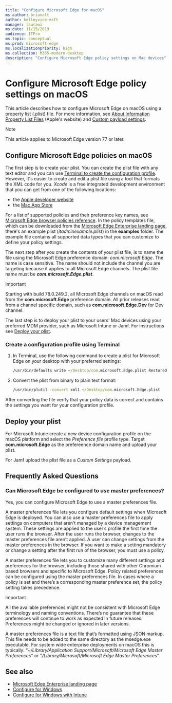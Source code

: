 ```yaml
---
title: "Configure Microsoft Edge for macOS"
ms.author: brianalt
author: kelleyvice-msft
manager: laurawi
ms.date: 11/15/2019
audience: ITPro
ms.topic: conceptual
ms.prod: microsoft-edge
ms.localizationpriority: high
ms.collection: M365-modern-desktop
description: "Configure Microsoft Edge policy settings on Mac devices"
---
```


# Configure Microsoft Edge policy settings on macOS
This article describes how to configure Microsoft Edge on macOS using a property list (.plist) file. For more information, see [About Information Property List Files](https://developer.apple.com/library/archive/documentation/General/Reference/InfoPlistKeyReference/Articles/AboutInformationPropertyListFiles.html) (Apple's website) and [Custom payload settings](https://support.apple.com/guide/mdm/custom-mdm9abbdbe7/1/web/1).

> [!NOTE]
> This article applies to Microsoft Edge version 77 or later.

## Configure Microsoft Edge policies on macOS

The first step is to create your plist. You can create the plist file with any text editor and you can use [Terminal to create the configuration profile](Create_a_configuration_profile_using_Terminal). However, it's easier to create and edit a plist file using a tool that formats the XML code for you. *Xcode* is a free integrated development environment that you can get from one of the following locations:

- the [Apple developer website](https://developer.apple.com/xcode/)
- the [Mac App Store](https://apps.apple.com/app/xcode/id497799835?mt=12)

For a list of supported policies and their preference key names, see [Microsoft Edge browser policies reference](microsoft-edge-policies.md). In the policy templates file, which can be downloaded from the [Microsoft Edge Enterprise landing page](https://aka.ms/EdgeEnterprise), there's an example plist (*itadminexample.plist*) in the **examples** folder. The example file contains all supported data types that you can customize to define your policy settings. 

The next step after you create the contents of your plist file, is to name the file using the Microsoft Edge preference domain: *com.microsoft.Edge*. The name is case sensitive. The name should not include the channel you are targeting because it applies to all Microsoft Edge channels. The plist file name must be **_com.microsoft.Edge.plist_**. 

> [!IMPORTANT]
> Starting with build 78.0.249.2, all Microsoft Edge channels on macOS read from the **com.microsoft.Edge** preference domain. All prior releases read from a channel specific domain, such as **com.microsoft.Edge.Dev** for Dev channel.

The last step is to deploy your plist to your users' Mac devices using your preferred MDM provider, such as Microsoft Intune or Jamf. For instructions see [Deploy your plist](Deploy-your-plist).

### Create a configuration profile using Terminal
1. In Terminal, use the following command to create a plist for Microsoft Edge on your desktop with your preferred settings:

   ```cmd
   /usr/bin/defaults write ~/Desktop/com.microsoft.Edge.plist RestoreOnStartup -int 1
   ```

2. Convert the plist from binary to plain text format:

   ```cmd
   /usr/bin/plutil -convert xml1 ~/Desktop/com.microsoft.Edge.plist
   ```
After converting the file verify that your policy data is correct and contains the settings you want for your configuration profile.

## Deploy your plist
For Microsoft Intune create a new device configuration profile on the macOS platform and select the *Preference file* profile type. Target **com.microsoft.Edge** as the prefereence domain name and upload your plist.

For Jamf upload the plist file as a *Custom Settings* payload.

## Frequently Asked Questions

### Can Microsoft Edge be configured to use master preferences?

Yes, you can configure Microsoft Edge to use a master preferences file.

 A master preferences file lets you configure default settings when Microsoft Edge is deployed. You can also use a master preferences file to apply settings on computers that aren't managed by a device management system. These settings are applied to the user’s profile the first time the user runs the browser. After the user runs the browser, changes to the master preferences file aren’t applied. A user can change settings from the master preferences in the browser. If you want to make a setting mandatory or change a setting after the first run of the browser, you must use a policy.

A master preferences file lets you to customize many different settings and preferences for the browser, including those shared with other Chromium based browsers and specific to Microsoft Edge.  Policy related preferences can be configured using the master preferences file. In cases where a policy is set and there’s a corresponding master preference set, the policy setting takes precedence.

> [!IMPORTANT]
> All the available preferences might not be consistent with Microsoft Edge terminology and naming conventions.  There’s no guarantee that these preferences will continue to work as expected in future releases. Preferences might be changed or ignored in later versions.

A master preferences file is a text file that’s formatted using JSON markup. This file needs to be added to the same directory as the msedge.exe executable. For system wide enterprise deployments on macOS this is typically: “*~/Library/Application Support/Microsoft/Microsoft Edge Master Preferences*" or "*/Library/Microsoft/Microsoft Edge Master Preferences*”.

## See also

- [Microsoft Edge Enterprise landing page](https://aka.ms/EdgeEnterprise)
- [Configure for Windows](configure-microsoft-edge.md)
- [Configure for Windows with Intune](configure-edge-with-intune.md)
